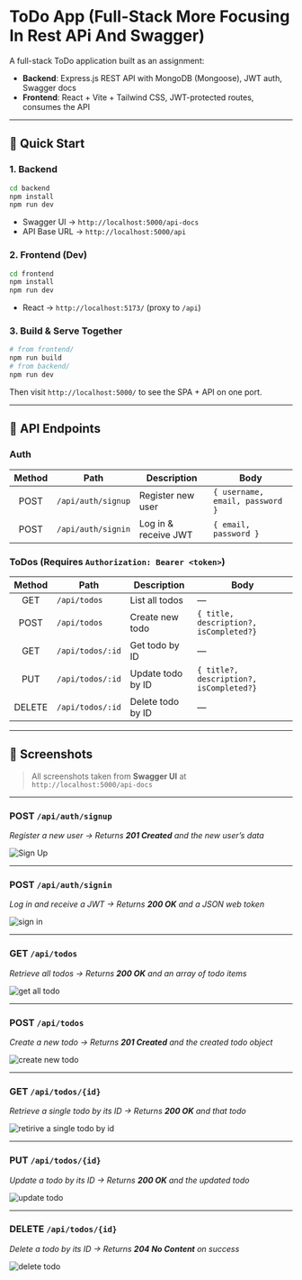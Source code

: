 # ToDo App (Full-Stack More Focusing In Rest APi And Swagger)

A full-stack ToDo application built as an assignment:

- **Backend**: Express.js REST API with MongoDB (Mongoose), JWT auth, Swagger docs
- **Frontend**: React + Vite + Tailwind CSS, JWT-protected routes, consumes the API

---

## 🚀 Quick Start

### 1. Backend

```bash
cd backend
npm install
npm run dev
````

- Swagger UI → `http://localhost:5000/api-docs`
- API Base URL → `http://localhost:5000/api`

### 2. Frontend (Dev)

```bash
cd frontend
npm install
npm run dev
```

- React → `http://localhost:5173/` (proxy to `/api`)

### 3. Build & Serve Together

```bash
# from frontend/
npm run build
# from backend/
npm run dev
```

Then visit `http://localhost:5000/` to see the SPA + API on one port.

---

## 📑 API Endpoints

### Auth

| Method | Path               | Description          | Body                            |
| :----: | ------------------ | -------------------- | ------------------------------- |
|  POST  | `/api/auth/signup` | Register new user    | `{ username, email, password }` |
|  POST  | `/api/auth/signin` | Log in & receive JWT | `{ email, password }`           |

### ToDos (Requires `Authorization: Bearer <token>`)

| Method | Path             | Description       | Body                                    |
| :----: | ---------------- | ----------------- | --------------------------------------- |
|  GET   | `/api/todos`     | List all todos    | —                                       |
|  POST  | `/api/todos`     | Create new todo   | `{ title, description?, isCompleted?}`  |
|  GET   | `/api/todos/:id` | Get todo by ID    | —                                       |
|  PUT   | `/api/todos/:id` | Update todo by ID | `{ title?, description?, isCompleted?}` |
| DELETE | `/api/todos/:id` | Delete todo by ID | —                                       |

---

## 📸 Screenshots

> All screenshots taken from **Swagger UI** at `http://localhost:5000/api-docs`

---

### **POST** `/api/auth/signup`  
_Register a new user → Returns **201 Created** and the new user’s data_

![Sign Up](https://github.com/user-attachments/assets/1abf991c-ccf0-4e5d-885b-230d425b3b7a)

---

### **POST** `/api/auth/signin`  
_Log in and receive a JWT → Returns **200 OK** and a JSON web token_

![sign in](https://github.com/user-attachments/assets/ae992261-5da1-414b-88e8-6a973aaead8e)

---

### **GET** `/api/todos`  
_Retrieve all todos → Returns **200 OK** and an array of todo items_

![get all todo](https://github.com/user-attachments/assets/cbb6d9f4-0778-4168-b351-68822bee02d6)

---

### **POST** `/api/todos`  
_Create a new todo → Returns **201 Created** and the created todo object_

![create new todo](https://github.com/user-attachments/assets/f35b8d41-ac33-4a92-a6e6-96ae764598d1)

---

### **GET** `/api/todos/{id}`  
_Retrieve a single todo by its ID → Returns **200 OK** and that todo_

![retirive a single todo by id](https://github.com/user-attachments/assets/c5c97b8f-408d-41b1-89e6-7038898f3970)

---

### **PUT** `/api/todos/{id}`  
_Update a todo by its ID → Returns **200 OK** and the updated todo_

![update todo](https://github.com/user-attachments/assets/f58afca3-3bd4-49c8-88c9-c7ed18478206)

---

### **DELETE** `/api/todos/{id}`  
_Delete a todo by its ID → Returns **204 No Content** on success_

![delete todo](https://github.com/user-attachments/assets/26928b15-75de-411f-a7a3-0bf3658fdcee)
